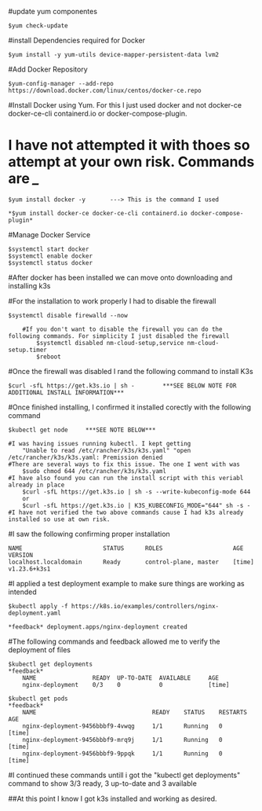 #update yum componentes

	$yum check-update
	
#install Dependencies required for Docker

	$yum install -y yum-utils device-mapper-persistent-data lvm2
	
#Add Docker Repository

	$yum-config-manager --add-repo https://download.docker.com/linux/centos/docker-ce.repo
	
#Install Docker using Yum. For this I just used docker and not docker-ce docker-ce-cli containerd.io or docker-compose-plugin.

# I have not attempted it with thoes so attempt at your own risk. Commands are *_*  

	$yum install docker -y       ---> This is the command I used

	*$yum install docker-ce docker-ce-cli containerd.io docker-compose-plugin*
	
#Manage Docker Service

	$systemctl start docker
	$systemctl enable docker
	$systemctl status docker
	
#After docker has been installed we can move onto downloading and installing k3s

#For the installation to work properly I had to disable the firewall 
		
	$systemctl disable firewalld --now
	
		#If you don't want to disable the firewall you can do the following commands. For simplicity I just disabled the firewall
			$systemctl disabled nm-cloud-setup,service nm-cloud-setup.timer
			$reboot
	
#Once the firewall was disabled I rand the following command to install K3s

	$curl -sfL https://get.k3s.io | sh -        ***SEE BELOW NOTE FOR ADDITIONAL INSTALL INFORMATION***

#Once finished installing, I confirmed it installed corectly with the following command

	$kubectl get node     ***SEE NOTE BELOW***
	
	#I was having issues running kubectl. I kept getting
		"Unable to read /etc/rancher/k3s/k3s.yaml" "open /etc/rancher/k3s/k3s.yaml: Premission denied
	#There are several ways to fix this issue. The one I went with was
		$sudo chmod 644 /etc/rancher/k3s/k3s.yaml
	#I have also found you can run the install script with this veriabl already in place
		$curl -sfL https://get.k3s.io | sh -s --write-kubeconfig-mode 644 
		or
		$curl -sfL https://get.k3s.io | K3S_KUBECONFIG_MODE="644" sh -s -
	#I have not verified the two above commands cause I had k3s already installed so use at own risk. 
	
	
#I saw the following confirming proper installation

	NAME                       STATUS      ROLES                    AGE       VERSION
	localhost.localdomain      Ready       control-plane, master    [time]    v1.23.6+k3s1
	
#I applied a test deployment example to make sure things are working as intended

	$kubectl apply -f https://k8s.io/examples/controllers/nginx-deployment.yaml
	
	*feedback* deployment.apps/nginx-deployment created

#The following commands and feedback allowed me to verify the deployment of files

	$kubectl get deployments
	*feedback* 
		NAME                READY  UP-TO-DATE  AVAILABLE     AGE
		nginx-deployment    0/3    0           0             [time]
		
	$kubectl get pods
	*feedback*
		NAME                                 READY    STATUS    RESTARTS      AGE
		nginx-deployment-9456bbbf9-4vwqg     1/1      Running   0             [time]
		nginx-deployment-9456bbbf9-mrq9j     1/1      Running   0             [time]
		nginx-deployment-9456bbbf9-9ppqk     1/1      Running   0             [time]
#I continued these commands untill i got the "kubectl get deployments" command to show 3/3 ready, 3 up-to-date and 3 available

##At this point I know I got k3s installed and working as desired. 

